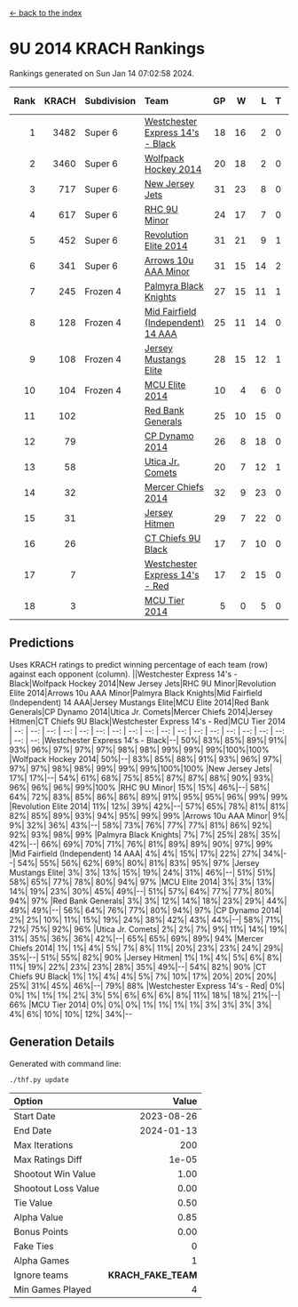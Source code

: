 [<- back to the index](readme.md)
# 9U 2014 KRACH Rankings
Rankings generated on Sun Jan 14 07:02:58 2024.

Rank|KRACH|Subdivision|Team|GP|W|L|T|OTW|OTL|SoS|Exp Wins|Win Diff
---:|---:|:---|:---|---:|---:|---:|---:|---:|---:|---:|---:|---:
1|3482|Super 6|[Westchester Express 14's - Black](https://gamesheetstats.com/seasons/3664/teams/140873/schedule)|18|16|2|0|2|0|606|16.8|-0.0
2|3460|Super 6|[Wolfpack Hockey 2014](https://gamesheetstats.com/seasons/3664/teams/140871/schedule)|20|18|2|0|0|1|543|18.8|-0.0
3|717|Super 6|[New Jersey Jets](https://gamesheetstats.com/seasons/3664/teams/140881/schedule)|31|23|8|0|3|0|592|23.9|0.0
4|617|Super 6|[RHC 9U Minor](https://gamesheetstats.com/seasons/3664/teams/140876/schedule)|24|17|7|0|1|0|604|17.9|0.0
5|452|Super 6|[Revolution Elite 2014](https://gamesheetstats.com/seasons/3664/teams/140880/schedule)|31|21|9|1|2|1|333|22.4|0.0
6|341|Super 6|[Arrows 10u AAA Minor](https://gamesheetstats.com/seasons/3664/teams/140872/schedule)|31|15|14|2|0|2|803|16.9|0.0
7|245|Frozen 4|[Palmyra Black Knights](https://gamesheetstats.com/seasons/3664/teams/140875/schedule)|27|15|11|1|1|1|457|16.4|0.0
8|128|Frozen 4|[Mid Fairfield (Independent) 14 AAA](https://gamesheetstats.com/seasons/3664/teams/140878/schedule)|25|11|14|0|1|0|732|11.9|0.0
9|108|Frozen 4|[Jersey Mustangs Elite](https://gamesheetstats.com/seasons/3664/teams/140888/schedule)|28|15|12|1|1|3|181|16.4|0.0
10|104|Frozen 4|[MCU Elite 2014](https://gamesheetstats.com/seasons/3664/teams/140874/schedule)|10|4|6|0|0|1|1301|4.9|0.0
11|102||[Red Bank Generals](https://gamesheetstats.com/seasons/3664/teams/140883/schedule)|25|10|15|0|0|1|477|10.9|0.0
12|79||[CP Dynamo 2014](https://gamesheetstats.com/seasons/3664/teams/140877/schedule)|26|8|18|0|0|1|712|8.9|0.0
13|58||[Utica Jr. Comets](https://gamesheetstats.com/seasons/3664/teams/140884/schedule)|20|7|12|1|0|1|498|8.4|0.0
14|32||[Mercer Chiefs 2014](https://gamesheetstats.com/seasons/3664/teams/140885/schedule)|32|9|23|0|1|2|199|9.9|0.0
15|31||[Jersey Hitmen](https://gamesheetstats.com/seasons/3664/teams/140879/schedule)|29|7|22|0|1|0|525|7.9|0.0
16|26||[CT Chiefs 9U Black](https://gamesheetstats.com/seasons/3664/teams/140886/schedule)|17|7|10|0|1|0|156|7.9|0.0
17|7||[Westchester Express 14's - Red](https://gamesheetstats.com/seasons/3664/teams/140887/schedule)|17|2|15|0|0|0|130|2.9|0.0
18|3||[MCU Tier 2014](https://gamesheetstats.com/seasons/3664/teams/140882/schedule)|5|0|5|0|0|0|250|0.9|0.0

## Predictions
Uses KRACH ratings to predict winning percentage of each team (row) against each opponent (column).
||Westchester Express 14's - Black|Wolfpack Hockey 2014|New Jersey Jets|RHC 9U Minor|Revolution Elite 2014|Arrows 10u AAA Minor|Palmyra Black Knights|Mid Fairfield (Independent) 14 AAA|Jersey Mustangs Elite|MCU Elite 2014|Red Bank Generals|CP Dynamo 2014|Utica Jr. Comets|Mercer Chiefs 2014|Jersey Hitmen|CT Chiefs 9U Black|Westchester Express 14's - Red|MCU Tier 2014
| --: | --: | --: | --: | --: | --: | --: | --: | --: | --: | --: | --: | --: | --: | --: | --: | --: | --: | --: 
|Westchester Express 14's - Black|--| 50%| 83%| 85%| 89%| 91%| 93%| 96%| 97%| 97%| 97%| 98%| 98%| 99%| 99%| 99%|100%|100%
|Wolfpack Hockey 2014| 50%|--| 83%| 85%| 88%| 91%| 93%| 96%| 97%| 97%| 97%| 98%| 98%| 99%| 99%| 99%|100%|100%
|New Jersey Jets| 17%| 17%|--| 54%| 61%| 68%| 75%| 85%| 87%| 87%| 88%| 90%| 93%| 96%| 96%| 96%| 99%|100%
|RHC 9U Minor| 15%| 15%| 46%|--| 58%| 64%| 72%| 83%| 85%| 86%| 86%| 89%| 91%| 95%| 95%| 96%| 99%| 99%
|Revolution Elite 2014| 11%| 12%| 39%| 42%|--| 57%| 65%| 78%| 81%| 81%| 82%| 85%| 89%| 93%| 94%| 95%| 99%| 99%
|Arrows 10u AAA Minor|  9%|  9%| 32%| 36%| 43%|--| 58%| 73%| 76%| 77%| 77%| 81%| 86%| 92%| 92%| 93%| 98%| 99%
|Palmyra Black Knights|  7%|  7%| 25%| 28%| 35%| 42%|--| 66%| 69%| 70%| 71%| 76%| 81%| 89%| 89%| 90%| 97%| 99%
|Mid Fairfield (Independent) 14 AAA|  4%|  4%| 15%| 17%| 22%| 27%| 34%|--| 54%| 55%| 56%| 62%| 69%| 80%| 81%| 83%| 95%| 97%
|Jersey Mustangs Elite|  3%|  3%| 13%| 15%| 19%| 24%| 31%| 46%|--| 51%| 51%| 58%| 65%| 77%| 78%| 80%| 94%| 97%
|MCU Elite 2014|  3%|  3%| 13%| 14%| 19%| 23%| 30%| 45%| 49%|--| 51%| 57%| 64%| 77%| 77%| 80%| 94%| 97%
|Red Bank Generals|  3%|  3%| 12%| 14%| 18%| 23%| 29%| 44%| 49%| 49%|--| 56%| 64%| 76%| 77%| 80%| 94%| 97%
|CP Dynamo 2014|  2%|  2%| 10%| 11%| 15%| 19%| 24%| 38%| 42%| 43%| 44%|--| 58%| 71%| 72%| 75%| 92%| 96%
|Utica Jr. Comets|  2%|  2%|  7%|  9%| 11%| 14%| 19%| 31%| 35%| 36%| 36%| 42%|--| 65%| 65%| 69%| 89%| 94%
|Mercer Chiefs 2014|  1%|  1%|  4%|  5%|  7%|  8%| 11%| 20%| 23%| 23%| 24%| 29%| 35%|--| 51%| 55%| 82%| 90%
|Jersey Hitmen|  1%|  1%|  4%|  5%|  6%|  8%| 11%| 19%| 22%| 23%| 23%| 28%| 35%| 49%|--| 54%| 82%| 90%
|CT Chiefs 9U Black|  1%|  1%|  4%|  4%|  5%|  7%| 10%| 17%| 20%| 20%| 20%| 25%| 31%| 45%| 46%|--| 79%| 88%
|Westchester Express 14's - Red|  0%|  0%|  1%|  1%|  1%|  2%|  3%|  5%|  6%|  6%|  6%|  8%| 11%| 18%| 18%| 21%|--| 66%
|MCU Tier 2014|  0%|  0%|  0%|  1%|  1%|  1%|  1%|  3%|  3%|  3%|  3%|  4%|  6%| 10%| 10%| 12%| 34%|--

## Generation Details

Generated with command line:
```
./thf.py update
```

| Option | Value |
| :----- | ----: |
| Start Date | 2023-08-26 |
| End Date | 2024-01-13 |
| Max Iterations | 200 |
| Max Ratings Diff | 1e-05 |
| Shootout Win Value | 1.00 |
| Shootout Loss Value | 0.00 |
| Tie Value | 0.50 |
| Alpha Value | 0.85 |
| Bonus Points | 0.00 |
| Fake Ties | 0 |
| Alpha Games | 1 |
| Ignore teams | __KRACH_FAKE_TEAM__ |
| Min Games Played | 4 |

